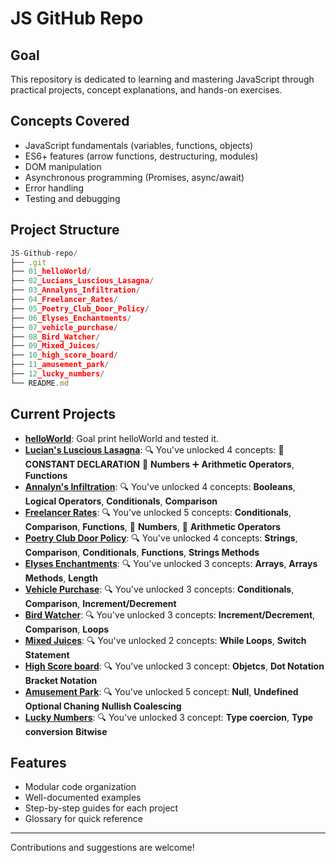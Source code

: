 # JS GitHub Repo

## Goal

This repository is dedicated to learning and mastering JavaScript through practical projects, concept explanations, and hands-on exercises.

## Concepts Covered

- JavaScript fundamentals (variables, functions, objects)
- ES6+ features (arrow functions, destructuring, modules)
- DOM manipulation
- Asynchronous programming (Promises, async/await)
- Error handling
- Testing and debugging

## Project Structure

```js
JS-Github-repo/
├── .git
├── 01_helloWorld/
├── 02_Lucians_Luscious_Lasagna/
├── 03_Annalyns_Infiltration/
├── 04_Freelancer_Rates/
├── 05_Poetry_Club_Door_Policy/
├── 06_Elyses_Enchantments/
├── 07_vehicle_purchase/
├── 08_Bird_Watcher/
├── 09_Mixed_Juices/
├── 10_high_score_board/
├── 11_amusement_park/
├── 12_lucky_numbers/
└── README.md

```

## Current Projects

- [**helloWorld**](https://github.com/Roger359/JS-github-repo/tree/main/01_helloWorld): Goal print helloWorld and tested it.
- [**Lucian's Luscious Lasagna**](https://github.com/Roger359/JS-github-repo/tree/main/02_Lucians_Luscious_Lasagna): 🔍 You've unlocked 4 concepts: 🧩 **CONSTANT DECLARATION** 🔢 **Numbers** ➕ **Arithmetic Operators**, **Functions**
- [**Annalyn's Infiltration**](https://github.com/Roger359/JS-github-repo/tree/main/03_Annalyns_Infiltration): 🔍 You've unlocked 4 concepts: **Booleans**, **Logical Operators**, **Conditionals**, **Comparison**
- [**Freelancer Rates**](https://github.com/Roger359/JS-github-repo/tree/main/04_Freelancer_Rates): 🔍 You've unlocked 5 concepts: **Conditionals**, **Comparison**, **Functions**, 🔢 **Numbers**, 🔢 **Arithmetic Operators**
- [**Poetry Club Door Policy**](https://github.com/Roger359/JS-github-repo/tree/main/05_Poetry_Club_Door_Policy): 🔍 You've unlocked 4 concepts: **Strings**, **Comparison**, **Conditionals**, **Functions**, **Strings Methods**
- [**Elyses Enchantments**](https://github.com/Roger359/JS-github-repo/tree/main/06_Elyses_Enchantments): 🔍 You've unlocked 3 concepts: **Arrays**, **Arrays Methods**, **Length**
- [**Vehicle Purchase**](https://github.com/Roger359/JS-github-repo/tree/main/07_vehicle_purchase): 🔍 You've unlocked 3 concepts: **Conditionals**, **Comparison**, **Increment/Decrement**
- [**Bird Watcher**](https://github.com/Roger359/JS-github-repo/tree/main/08_Bird_Watcher): 🔍 You've unlocked 3 concepts: **Increment/Decrement**, **Comparison**, **Loops**
- [**Mixed Juices**](https://github.com/Roger359/JS-github-repo/tree/main/09_Mixed_Juices): 🔍 You've unlocked 2 concepts: **While Loops**, **Switch Statement**
- [**High Score board**](https://github.com/Roger359/JS-github-repo/tree/main/10_high_score_board): 🔍 You've unlocked 3 concept: **Objetcs**, **Dot Notation** **Bracket Notation**
- [**Amusement Park**](https://github.com/Roger359/JS-github-repo/tree/main/11_amusement_park): 🔍 You've unlocked 5 concept: **Null**, **Undefined** **Optional Chaning** **Nullish Coalescing**
- [**Lucky Numbers**](https://github.com/Roger359/JS-github-repo/tree/main/12_lucky_numbers): 🔍 You've unlocked 3 concept: **Type coercion**, **Type conversion** **Bitwise**

## Features

- Modular code organization
- Well-documented examples
- Step-by-step guides for each project
- Glossary for quick reference

---

Contributions and suggestions are welcome!
